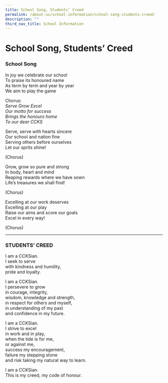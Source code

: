```yaml
---
title: School Song, Students’ Creed
permalink: /about-us/school-information/school-song-students-creed/
description: ""
third_nav_title: School Information
---
```

# **School Song, Students’ Creed**

### School Song

In joy we celebrate our school   
To praise its honoured name   
As term by term and year by year    
We aim to play the game     

Chorus:   
_Serve Grow Excel_     
_Our motto for success_    
_Brings the honours home_     
_To our dear CCKS_ 

Serve, serve with hearts sincere   
Our school and nation fine    
Serving others before ourselves    
Let our sprits shine!

(Chorus)

Grow, grow so pure and strong   
In body, heart and mind    
Reaping rewards where we have sown    
Life’s treasures we shall find!

(Chorus)

Excelling at our work deserves   
Excelling at our play    
Raise our aims and score our goals    
Excel in every way!

(Chorus)

-----------------------------------------------------------------------


### STUDENTS’ CREED
I am a CCKSian.   
I seek to serve   
with kindness and humility,    
pride and loyalty.  

I am a CCKSian.   
I persevere to grow    
in courage, integrity,    
wisdom, knowledge and strength,      
in respect for others and myself,      
in understanding of my past     
and confidence in my future.   

I am a CCKSian.    
I strive to excel    
in work and in play,    
when the tide is for me,    
or against me,     
success my encouragement,     
failure my stepping stone    
and risk taking my natural way to learn.

I am a CCKSian.    
This is my creed, my code of honour.
